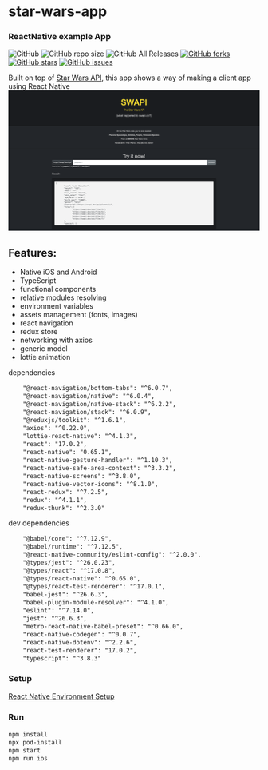 # star-wars-app
### ReactNative example App 


<img alt="GitHub" src="https://img.shields.io/github/license/igyvigy/star-wars-app?style=plastic"> <img alt="GitHub repo size" src="https://img.shields.io/github/repo-size/igyvigy/star-wars-app?style=plastic"> <img alt="GitHub All Releases" src="https://img.shields.io/github/downloads/igyvigy/star-wars-app/total?style=plastic">  <a href="https://github.com/igyvigy/star-wars-app/network"><img alt="GitHub forks" src="https://img.shields.io/github/forks/igyvigy/star-wars-app?style=plastic"></a> <a href="https://github.com/igyvigy/star-wars-app/stargazers"><img alt="GitHub stars" src="https://img.shields.io/github/stars/igyvigy/star-wars-app?style=plastic"></a>  <a href="https://github.com/igyvigy/star-wars-app/issues"><img alt="GitHub issues" src="https://img.shields.io/github/issues/igyvigy/star-wars-app?style=plastic"></a>

Built on top of [Star Wars API](https://swapi.dev), this app shows a way of making a client app using React Native
<img width="800" alt="SWAPI" src="https://github.com/igyvigy/star-wars-app/blob/master/swapi.png">

## Features:

- Native iOS and Android
- TypeScript
- functional components
- relative modules resolving
- environment variables
- assets management (fonts, images)
- react navigation
- redux store
- networking with axios
- generic model
- lottie animation


dependencies
```
    "@react-navigation/bottom-tabs": "^6.0.7",
    "@react-navigation/native": "^6.0.4",
    "@react-navigation/native-stack": "^6.2.2",
    "@react-navigation/stack": "^6.0.9",
    "@reduxjs/toolkit": "^1.6.1",
    "axios": "^0.22.0",
    "lottie-react-native": "^4.1.3",
    "react": "17.0.2",
    "react-native": "0.65.1",
    "react-native-gesture-handler": "^1.10.3",
    "react-native-safe-area-context": "^3.3.2",
    "react-native-screens": "^3.8.0",
    "react-native-vector-icons": "^8.1.0",
    "react-redux": "^7.2.5",
    "redux": "^4.1.1",
    "redux-thunk": "^2.3.0"
```

dev dependencies
```
    "@babel/core": "^7.12.9",
    "@babel/runtime": "^7.12.5",
    "@react-native-community/eslint-config": "^2.0.0",
    "@types/jest": "^26.0.23",
    "@types/react": "^17.0.8",
    "@types/react-native": "^0.65.0",
    "@types/react-test-renderer": "^17.0.1",
    "babel-jest": "^26.6.3",
    "babel-plugin-module-resolver": "^4.1.0",
    "eslint": "^7.14.0",
    "jest": "^26.6.3",
    "metro-react-native-babel-preset": "^0.66.0",
    "react-native-codegen": "^0.0.7",
    "react-native-dotenv": "^2.2.6",
    "react-test-renderer": "17.0.2",
    "typescript": "^3.8.3"
```

### Setup
[React Native Environment Setup](https://reactnative.dev/docs/environment-setup)

### Run
```
npm install
npx pod-install
npm start
npm run ios
```
